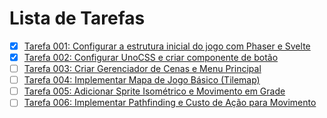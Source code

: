 # Lista de Tarefas

- [x] [Tarefa 001: Configurar a estrutura inicial do jogo com Phaser e Svelte](./001-setup-phaser.md)
- [x] [Tarefa 002: Configurar UnoCSS e criar componente de botão](./002-setup-unocss.md)
- [ ] [Tarefa 003: Criar Gerenciador de Cenas e Menu Principal](./003-create-scene-manager.md)
- [ ] [Tarefa 004: Implementar Mapa de Jogo Básico (Tilemap)](./004-implement-tilemap.md)
- [ ] [Tarefa 005: Adicionar Sprite Isométrico e Movimento em Grade](./005-add-isometric-sprite-and-grid-movement.md)
- [ ] [Tarefa 006: Implementar Pathfinding e Custo de Ação para Movimento](./006-implement-pathfinding-and-action-cost.md)
